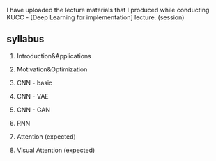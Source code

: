 I have uploaded the lecture materials that I produced while conducting KUCC - [Deep Learning for implementation] lecture. (session)

syllabus
--------

1. Introduction&Applications

2. Motivation&Optimization

3. CNN - basic

4. CNN - VAE

5. CNN - GAN

6. RNN

7. Attention (expected)

8. Visual Attention (expected)
